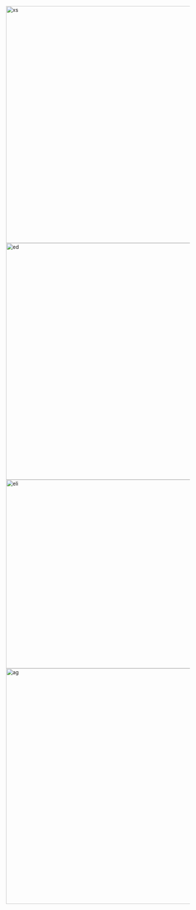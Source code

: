 
<img width="1915" height="648" alt="xs" src="https://github.com/user-attachments/assets/6dc46fe5-b3f6-4a11-9b69-e52d83ce5476" />



<img width="1345" height="647" alt="ed" src="https://github.com/user-attachments/assets/9ab3b42e-9eae-4bf3-9c12-cb9f140c1749" />
<img width="1360" height="516" alt="eli" src="https://github.com/user-attachments/assets/07aff1d2-7a92-4e4d-a950-cb64bd8d593d" />
<img width="1366" height="644" alt="ag" src="https://github.com/user-attachments/assets/a8e4d534-8fcb-4013-8a3a-938b1e173bdc" />
